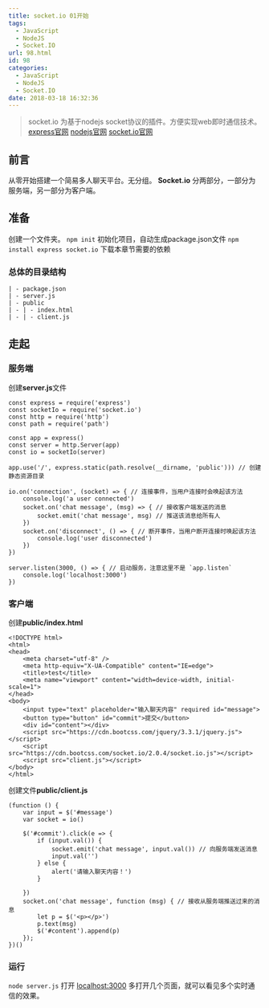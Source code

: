 ```yaml
---
title: socket.io 01开始
tags:
  - JavaScript
  - NodeJS
  - Socket.IO
url: 98.html
id: 98
categories:
  - JavaScript
  - NodeJS
  - Socket.IO
date: 2018-03-18 16:32:36
---
```


> socket.io 为基于nodejs socket协议的插件。方便实现web即时通信技术。 [express官网](http://www.expressjs.com.cn/ "express 官网") [nodejs官网](http://nodejs.cn/) [socket.io官网](http://socket.io)

前言
--

从零开始搭建一个简易多人聊天平台。无分组。 **Socket.io** 分两部分，一部分为服务端，另一部分为客户端。

准备
--

创建一个文件夹。 `npm init` 初始化项目，自动生成package.json文件 `npm install express socket.io` 下载本章节需要的依赖

### 总体的目录结构

    | - package.json
    | - server.js
    | - public
    | - | - index.html
    | - | - client.js
    

走起
--

### 服务端

创建**server.js**文件

    const express = require('express')
    const socketIo = require('socket.io')
    const http = require('http')
    const path = require('path')
    
    const app = express()
    const server = http.Server(app)
    const io = socketIo(server)
    
    app.use('/', express.static(path.resolve(__dirname, 'public'))) // 创建静态资源目录
    
    io.on('connection', (socket) => { // 连接事件，当用户连接时会唤起该方法
        console.log('a user connected')
        socket.on('chat message', (msg) => { // 接收客户端发送的消息
            socket.emit('chat message', msg) // 推送该消息给所有人
        })
        socket.on('disconnect', () => { // 断开事件，当用户断开连接时唤起该方法
            console.log('user disconnected')
        })
    })
    
    server.listen(3000, () => { // 启动服务，注意这里不是 `app.listen`
        console.log('localhost:3000')
    })
    

### 客户端

创建**public/index.html**

    <!DOCTYPE html>
    <html>
    <head>
        <meta charset="utf-8" />
        <meta http-equiv="X-UA-Compatible" content="IE=edge">
        <title>test</title>
        <meta name="viewport" content="width=device-width, initial-scale=1">
    </head>
    <body>
        <input type="text" placeholder="输入聊天内容" required id="message">
        <button type="button" id="commit">提交</button>
        <div id="content"></div>
        <script src="https://cdn.bootcss.com/jquery/3.3.1/jquery.js"></script>
        <script src="https://cdn.bootcss.com/socket.io/2.0.4/socket.io.js"></script>
        <script src="client.js"></script>
    </body>
    </html>
    

创建文件**public/client.js**

    (function () {
        var input = $('#message')
        var socket = io()
    
        $('#commit').click(e => {
            if (input.val()) {
                socket.emit('chat message', input.val()) // 向服务端发送消息
                input.val('')
            } else {
                alert('请输入聊天内容！')
            }
    
        })
        socket.on('chat message', function (msg) { // 接收从服务端推送过来的消息
            let p = $('<p></p>')
            p.text(msg)
            $('#content').append(p)
        });
    })()
    

### 运行

`node server.js` 打开 [localhost:3000](http://localhost:3000) 多打开几个页面，就可以看见多个实时通信的效果。